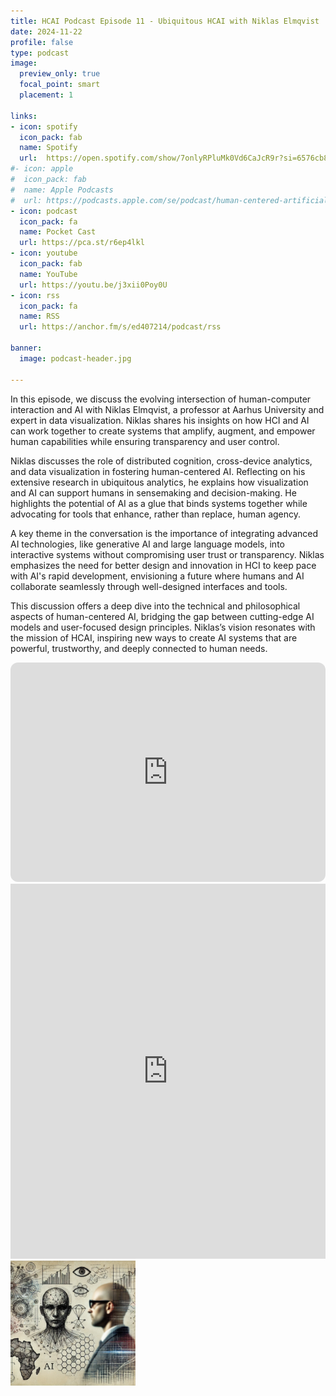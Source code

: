 ```yaml
---
title: HCAI Podcast Episode 11 - Ubiquitous HCAI with Niklas Elmqvist
date: 2024-11-22
profile: false
type: podcast
image:
  preview_only: true
  focal_point: smart
  placement: 1

links: 
- icon: spotify
  icon_pack: fab
  name: Spotify
  url:  https://open.spotify.com/show/7onlyRPluMk0Vd6CaJcR9r?si=6576cb8ddff74a2c
#- icon: apple
#  icon_pack: fab
#  name: Apple Podcasts
#  url: https://podcasts.apple.com/se/podcast/human-centered-artificial-intelligence/id1717384556?i=1000670315944
- icon: podcast
  icon_pack: fa
  name: Pocket Cast
  url: https://pca.st/r6ep4lkl
- icon: youtube
  icon_pack: fab
  name: YouTube
  url: https://youtu.be/j3xii0Poy0U
- icon: rss
  icon_pack: fa
  name: RSS
  url: https://anchor.fm/s/ed407214/podcast/rss

banner:
  image: podcast-header.jpg  

---
```


In this episode, we discuss the evolving intersection of human-computer interaction and AI with Niklas Elmqvist, a professor at Aarhus University and expert in data visualization. Niklas shares his insights on how HCI and AI can work together to create systems that amplify, augment, and empower human capabilities while ensuring transparency and user control.


<!--more-->
Niklas discusses the role of distributed cognition, cross-device analytics, and data visualization in fostering human-centered AI. Reflecting on his extensive research in ubiquitous analytics, he explains how visualization and AI can support humans in sensemaking and decision-making. He highlights the potential of AI as a glue that binds systems together while advocating for tools that enhance, rather than replace, human agency.

A key theme in the conversation is the importance of integrating advanced AI technologies, like generative AI and large language models, into interactive systems without compromising user trust or transparency. Niklas emphasizes the need for better design and innovation in HCI to keep pace with AI's rapid development, envisioning a future where humans and AI collaborate seamlessly through well-designed interfaces and tools.

This discussion offers a deep dive into the technical and philosophical aspects of human-centered AI, bridging the gap between cutting-edge AI models and user-focused design principles. Niklas’s vision resonates with the mission of HCAI, inspiring new ways to create AI systems that are powerful, trustworthy, and deeply connected to human needs.


<iframe style="border-radius:12px" src="https://open.spotify.com/embed/episode/3uymCD1OKtHvSEpftF2jTV/video?utm_source=generator" width="100%" height="351" frameBorder="0" allowfullscreen="" allow="autoplay; clipboard-write; encrypted-media; fullscreen; picture-in-picture" loading="lazy"></iframe>

<!-- iframe allow="autoplay *; encrypted-media *; fullscreen *; clipboard-write" frameborder="0" height="175" style="width:100%;overflow:hidden;border-radius:10px;" sandbox="allow-forms allow-popups allow-same-origin allow-scripts allow-storage-access-by-user-activation allow-top-navigation-by-user-activation" src="https://embed.podcasts.apple.com/se/podcast/human-centered-artificial-intelligence/id1717384556?i=1000670315944"></iframe-->


<iframe width="100%" height="600" src="https://www.youtube.com/embed/j3xii0Poy0U?si=EUxDkqWL9FemfEcW" title="HCAI 11 -  Ubiquitous HCAI with Niklas Elmqvist" frameborder="0" allow="accelerometer; autoplay; clipboard-write; encrypted-media; gyroscope; picture-in-picture; web-share" allowfullscreen></iframe>



<img src="featured.png" width="200px">